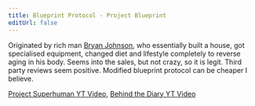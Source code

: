 ```yaml
---
title: Blueprint Protocol - Project Blueprint
editUrl: false
---
```


Originated by rich man [Bryan Johnson](https://www.youtube.com/@BryanJohnson), who essentially built a house, got specialised equipment, changed diet and lifestyle completely to reverse aging in his body.
Seems into the sales, but not crazy, so it is legit. Third party reviews seem positive. Modified blueprint protocol can be cheaper I believe.

[Project Superhuman YT Video](https://www.youtube.com/watch?v=Y0rmNwb5RfY), [Behind the Diary YT Video](https://www.youtube.com/watch?v=n4_IT7HIPnI)
